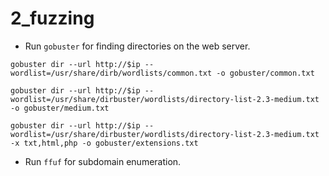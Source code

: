# 2_fuzzing

- Run `gobuster` for finding directories on the web server.

```shell
gobuster dir --url http://$ip --wordlist=/usr/share/dirb/wordlists/common.txt -o gobuster/common.txt
```

```shell
gobuster dir --url http://$ip --wordlist=/usr/share/dirbuster/wordlists/directory-list-2.3-medium.txt -o gobuster/medium.txt
```

```shell
gobuster dir --url http://$ip --wordlist=/usr/share/dirbuster/wordlists/directory-list-2.3-medium.txt -x txt,html,php -o gobuster/extensions.txt
```

- Run `ffuf` for subdomain enumeration. 

